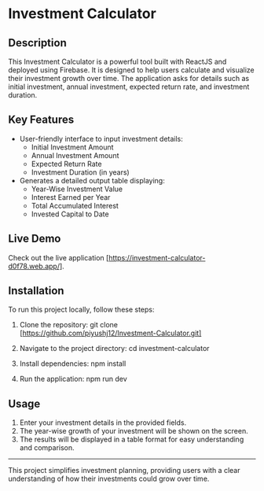# Investment Calculator

## Description
This Investment Calculator is a powerful tool built with ReactJS and deployed using Firebase. It is designed to help users calculate and visualize their investment growth over time. The application asks for details such as initial investment, annual investment, expected return rate, and investment duration.

## Key Features
- User-friendly interface to input investment details:
  - Initial Investment Amount
  - Annual Investment Amount
  - Expected Return Rate
  - Investment Duration (in years)
- Generates a detailed output table displaying:
  - Year-Wise Investment Value
  - Interest Earned per Year
  - Total Accumulated Interest
  - Invested Capital to Date

## Live Demo
Check out the live application [https://investment-calculator-d0f78.web.app/].

## Installation
To run this project locally, follow these steps:

1. Clone the repository:
   git clone [https://github.com/piyushj12/Investment-Calculator.git]

2. Navigate to the project directory:
   cd investment-calculator

3. Install dependencies:
   npm install

4. Run the application:
   npm run dev

## Usage
1. Enter your investment details in the provided fields.
2. The year-wise growth of your investment will be shown on the screen.
3. The results will be displayed in a table format for easy understanding and comparison.

---
This project simplifies investment planning, providing users with a clear understanding of how their investments could grow over time.
